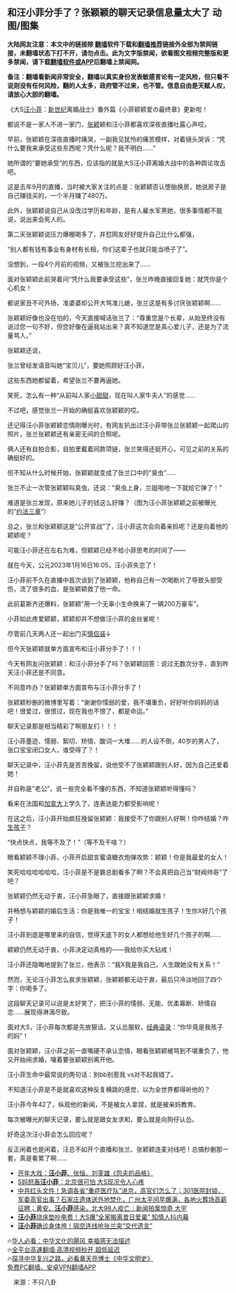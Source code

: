  <!-- 面包屑导航 --> <h2>和汪小菲分手了？张颖颖的聊天记录信息量太大了 动图/图集</h2> <p class="notice"><b>大陆网友注意：本文中的链接除 <a href="https://github.com/bannedbook/fanqiang" >翻墙</a>软件下载和<a href="https://github.com/killgcd/justmysocks/blob/master/README.md">翻墙推荐</a>链接外全部为禁网链接，未翻墙状态下打不开，请勿点击。此为文字版禁闻，欲看图文视频完整版和更多禁闻，请下载<a href="https://github.com/bannedbook/fanqiang">翻墙软件或APP</a>后翻墙上禁闻网。</p><p>备注：翻墙看新闻非常安全，翻墙以真实身份发表敏感言论有一定风险，但只看不说则没有任何风险，翻的人太多，政府管不过来，也不管。信息自由是天赋人权，请放心大胆的翻墙。</b></p>  <div class="entry"> <p id="conimg">《大S<a href="https://www.bannedbook.org/bnews/tag/%e6%b1%aa%e5%b0%8f%e8%8f%b2/" class="st_tag internal_tag" rel="tag" title="标签 汪小菲 下的日志">汪小菲</a>：<a href="https://www.bannedbook.org/bnews/tag/%e6%96%b0%e4%b8%96%e7%ba%aa/" class="st_tag internal_tag" rel="tag" title="标签 新世纪 下的日志">新世纪</a>离婚战士》番外篇《小菲颖颖爱の最终章》更新啦！</p> <p>都说不是一家人不进一家门，<a href="https://www.bannedbook.org/bnews/tag/%E5%BC%A0%E9%A2%96/" class="st_tag internal_tag" rel="tag" title="标签 张颖 下的日志">张颖</a>颖和汪小菲都喜欢深夜直播吐露心声哎。</p> <p>早前，张颖颖在深夜直播时痛哭，一副我见犹怜的痛苦模样，对着镜头哭诉：“凭什么要我来承受这些东西呢？凭什么呢？我不明白……”</p> <p>她所谓的“要她承受”的东西，应该指的就是大S汪小菲离婚大战中的各种舆论攻击吧。</p> <p>这是去年9月的直播，当时被大家关注的点是：张颖颖否认堕胎换房，她说房子是自己赚钱买的，一个半月赚了480万。</p> <p>此外，张颖颖说自己从没改过学历和年龄，是有人雇水军黑她，很多事情都不能说，说出来会死人的。</p> <p>第二天张颖颖说压力爆棚喝多了，并怼网友好好提升自己比什么都强，</p> <p>“别人都有钱有事业有身材有长相，你们这辈子也就只能当喷子了”。</p> <p>没想到，一段4个月前的视频，又被张兰挖出来了……</p> <p>面对张颖颖此前哭着问“凭什么我要承受这些”，张兰昨晚直接回复她：就凭你是个心机女！</p> <p>都说家丑不可外扬，准婆婆却公开大骂准儿媳，张兰这是有多讨厌张颖颖啊……</p> <p>张颖颖好像也没在怕的，今天直接喊话张兰了：“尊重您是个长辈，从始至终没有说过您一句不好，但您好像在逼我站出来？真不知道您是真心爱儿子，还是为了流量骂人。”</p> <p>张颖颖还说，</p> <p>张兰曾经发语音叫她“宝贝儿”，要她照顾好汪小菲，</p>  <p>这些东西她都留着，希望张兰不要再逼她。</p> <p>笑死，怎么有一种“从前叫人家<a href="https://www.bannedbook.org/bnews/tag/%E5%B0%8F%E7%94%9C%E7%94%9C/" class="st_tag internal_tag" rel="tag" title="标签 小甜甜 下的日志">小甜甜</a>，现在叫人家牛夫人”的感觉……</p> <p>不过吧，感觉张兰一开始的确挺喜欢张颖颖的哎。</p> <p>还记得汪小菲张颖颖恋情刚曝光时，有网友扒出过汪小菲带张兰张颖颖一起爬山的照片，张兰张颖颖还有亲密无间的合照呢。</p> <p>俩人还有自拍合影，自拍里戴着同款项链，张兰笑得还挺开心，可见之前的关系的确挺好的。</p> <p>但不知从什么时候开始，张颖颖就变成了张兰口中的“臭虫”……</p> <p>张兰不止一次管张颖颖叫臭虫，还说：“臭虫上身，兰姐啪地一下就给它弹了！”</p> <p>难道是张兰发现，原来她儿子的钱这么好赚？（图为汪小菲张颖颖之前被曝光的“<a href="https://www.bannedbook.org/bnews/tag/%E7%BA%A6%E6%B3%95%E4%B8%89%E7%AB%A0/" class="st_tag internal_tag" rel="tag" title="标签 约法三章 下的日志">约法三章</a>”）</p> <p>总之，张兰和张颖颖这是“公开宣战”了，汪小菲这次会向着亲妈呢？还是向着他的颖颖呢？</p> <p>可能汪小菲还在左右为难，但颖颖已经不给小菲思考的时间了——</p> <p>就在今天，公元2023年1月16日16:05，汪小菲失恋了！</p> <p>汪小菲前不久在直播中首次谈到了张颖颖，他称自己有一次喝断片了导致头部受伤，流了很多的血，是张颖颖救了他一命。</p> <p>此前葛斯齐还爆料，张颖颖“用一个无辜小生命换来了一辆200万豪车”。</p> <p>小菲如此疼爱颖颖，颖颖却并不想做汪小菲的金丝雀呢！</p>  <p>尽管前几天两人还一起出门买<a href="https://www.bannedbook.org/bnews/tag/%E6%83%85%E4%BE%A3%E8%A3%85/" class="st_tag internal_tag" rel="tag" title="标签 情侣装 下的日志">情侣装</a>↓</p> <p>但今天张颖颖就单方面宣布和汪小菲分手了！！！</p> <p>今天有网友问张颖颖：和汪小菲分手了吗？张颖颖回答：说过无数次分手，直到昨天汪小菲还是不同意。</p> <p>不同意咋办？张颖颖单方面宣布与汪小菲分手了！</p> <p>张颖颖秒删的微博里写着：“谢谢你懦弱的爱，我不堪重负，好好听你妈妈的话吧！很爱过，很恨过，现在我也不恨了，都是命运。”</p> <p>聊天记录那是相当精彩了啊朋友们！！！</p> <p>汪小菲墨迹、懦弱、絮叨、矫情、酸词一大堆……的人设不倒，40岁的男人了，张口宝宝闭口女人，谁受得了？！</p> <p>聊天记录中，汪小菲先是苦苦挽留，说他受不了张颖颖跟别人好，因为自己还爱着她！</p> <p>并自称是“老公”，说一些完全看不懂的东西，不知道张颖颖听得懂吗？</p> <p>看来在法国和<a href="https://www.bannedbook.org/bnews/tag/%e5%8a%a0%e6%8b%bf%e5%a4%a7/" class="st_tag internal_tag" rel="tag" title="标签 加拿大 下的日志">加拿大</a>上学久了，连表达能力都受影响呢！</p> <p>在这之后，汪小菲开始疯狂挽留张颖颖：我接受不了你跟别人好啊！你咋结婚？咋<a href="https://www.bannedbook.org/bnews/tag/%E7%94%9F%E5%AD%A9%E5%AD%90/" class="st_tag internal_tag" rel="tag" title="标签 生孩子 下的日志">生孩子</a>？</p> <p>“快点快点，我等不及了！”（等不及干啥？）</p> <p>眼看颖颖不理小菲，小菲开启甜言蜜语糖衣炮弹攻势：颖颖！你是我最爱的女人！</p> <p>笑死哈哈哈哈哈哈，汪小菲是不是霸总剧看多了啊？不会真把自己当“财阀帅哥”了吧？</p>  <p>张颖颖仍然无动于衷，汪小菲急眼了，直接跟张颖颖求婚！</p> <p>并畅想与颖颖的婚后生活：你是我唯一的宝宝！咱结婚就生孩子！生你X好几个孩子！</p> <p>汪小菲到底是哪里来的自信，觉得天底下的女人都想给他生好几个孩子的啊……</p> <p>颖颖仍然无动于衷，小菲决定动真格的——我给你买大钻戒！</p> <p>汪小菲还隐晦地提到了张兰，他表示：“我X我是我自己，人生跟她没有关系！”</p> <p>然而，无论汪小菲怎么哀求张颖颖，张颖颖都无动于衷，最后只冷淡地回了四个字：你喝多了。</p> <p>这段聊天记录可以说是太好笑了，把汪小菲的懦弱、无能、优柔寡断、矫情自恋……展现得淋漓尽致。</p> <p>面对大S，汪小菲每次都是先放狠话，又认怂服软，<a href="https://www.bannedbook.org/bnews/tag/%e7%bb%8f%e5%85%b8%e8%af%ad%e5%bd%95/" class="st_tag internal_tag" rel="tag" title="标签 经典语录 下的日志">经典语录</a>：“你毕竟是我孩子的妈”！</p> <p>面对张颖颖，汪小菲之前一直嘴硬不承认恋情，眼看张颖颖被骂到不堪重负了，他又开始闹求婚，嚷着要张颖颖别离开他。</p> <p>汪小菲生命中最常说的两句话：别bb别惹我 vs对不起我错了。</p> <p>不知道汪小菲是不是就喜欢这种反复横跳的感觉，以为全世界都得听他的？</p> <p>汪小菲今年42了，纵观他的新闻，不是被女人拿捏，就是被亲妈教育。</p> <p>每次被曝光的聊天记录，要么就是跟女友求和，要么就是向狗仔认怂。</p> <p>好奇这次汪小菲会怎么回应呢？</p>  <p>反正闲着也是闲着，汪总不如开个直播和张兰、张颖颖连麦对线吧！总搞秒删那一套，真是看累了啊……</p> <!--<div id="taboola-mid-1"></div>--><ul class='op-related-articles' title='相关阅读'> <li><a href='https://www.bannedbook.org/bnews/yule/20230110/1834339.html' target='_blank'>开年大戏：<b>汪小菲</b>、张恒、刘銮雄《怨夫的品格》</a></li> <li><a href='https://www.bannedbook.org/bnews/yule/20230108/1833803.html' target='_blank'>S妈怒轰<b>汪小菲</b>：北京很可怕 大S现况令人心疼</a></li> <li><a href='https://www.bannedbook.org/bnews/sohnews/20221222/1826744.html' target='_blank'>中共红头文件！急调各省“重症医疗队”进京，高官们怎么了；301医院封锁，军委高官出事？石家庄遗体送外地焚化，广州太平间早爆满，各地火葬场高薪征聘；黄安、<b>汪小菲</b>感染，北大98人疫亡｜新闻拍案惊奇 大宇</a></li> <li><a href='https://www.bannedbook.org/bnews/yule/20221219/1825304.html' target='_blank'><b>汪小菲</b>烧床垫吵电费！大S爆“全家搬离昔日爱巢” 知情人抖内幕</a></li> <li><a href='https://www.bannedbook.org/bnews/yule/20221219/1825302.html' target='_blank'><b>汪小菲</b>确诊身体垮！隔空连线呛张兰突“交代遗言”</a></li> </ul> <p class="texttj"> 🔥<a href="https://www.bannedbook.org/bnews/comments/20220220/1694796.html" target="_blank">华人必看：中华文化的飓风 幸福感无法描述</a><br/> 🔥<a href="https://github.com/bannedbook/fanqiang/wiki/V2ray%E6%9C%BA%E5%9C%BA" target="_blank">全平台高速翻墙:高清视频秒开,超低延迟</a><br/> 🔥<a href="https://www.bannedbook.org/bnews/comments/20220808/1768773.html" target="_blank">探寻中华复兴之路，必看章天亮博士《中华文明史》</a><br/> <a href="https://github.com/bannedbook/fanqiang/wiki/%E7%A6%81%E9%97%BB%E7%BD%91%E5%AE%89%E5%8D%93%E7%BF%BB%E5%A2%99%E6%96%B0%E9%97%BBAPP" target="_blank">免费PC翻墙、安卓VPN翻墙APP</a><br/> </p><p class="src-info">　来源：不只八卦 </p><a name='sharetosocial'></a> <div style="margin-bottom:5px;padding-bottom:5px;clear:both"> <div id="archive-pix-1" class="banner-ads"> <!-- AuctionX Display platform tag START --> <div id="27602x728x90x621x_ADSLOT1" clicktrack="%%CLICK_URL_ESC%%"></div>  <!-- AuctionX Display platform tag END --> </div> <div id="archive-pix-2" class="banner-ads"> <!-- AuctionX Display platform tag START --> <div id="27556x300x250x621x_ADSLOT1" clicktrack="%%CLICK_URL_ESC%%" style="margin:0 auto;text-align:center"></div>  <!-- AuctionX Display platform tag END --> </div> </div>  <div id="archive-pix-1" class="banner-ads"> <!-- AuctionX Display platform tag START --> <div id="27603x728x90x621x_ADSLOT1" clicktrack="%%CLICK_URL_ESC%%"></div>  <!-- AuctionX Display platform tag END --> </div> </div><!--END ENTRY--> 